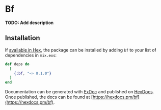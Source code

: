 # Bf

**TODO: Add description**

## Installation

If [available in Hex](https://hex.pm/docs/publish), the package can be installed
by adding `bf` to your list of dependencies in `mix.exs`:

```elixir
def deps do
  [
    {:bf, "~> 0.1.0"}
  ]
end
```

Documentation can be generated with [ExDoc](https://github.com/elixir-lang/ex_doc)
and published on [HexDocs](https://hexdocs.pm). Once published, the docs can
be found at [https://hexdocs.pm/bf](https://hexdocs.pm/bf).


